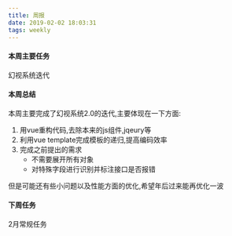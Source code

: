 ```yaml
---
title: 周报
date: 2019-02-02 18:03:31
tags: weekly
---
```


#### 本周主要任务

幻视系统迭代

#### 本周总结

本周主要完成了幻视系统2.0的迭代,主要体现在一下方面:

1. 用vue重构代码,去除本来的js组件,jqeury等
2. 利用vue template完成模板的递归,提高编码效率
3. 完成之前提出的需求
    - 不需要展开所有对象
    - 对特殊字段进行识别并标注接口是否报错

但是可能还有些小问题以及性能方面的优化,希望年后过来能再优化一波

#### 下周任务

2月常规任务
